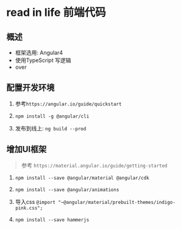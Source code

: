 # read in life 前端代码

## 概述

+ 框架选用: Angular4
+ 使用TypeScript 写逻辑
+ over

## 配置开发环境

1. 参考`https://angular.io/guide/quickstart`

2. `npm install -g @angular/cli`

3. 发布到线上: `ng build --prod`

## 增加UI框架

> 参考 `https://material.angular.io/guide/getting-started`

1. `npm install --save @angular/material @angular/cdk`

2. `npm install --save @angular/animations`

3. 导入css `@import "~@angular/material/prebuilt-themes/indigo-pink.css";`

4. `npm install --save hammerjs`